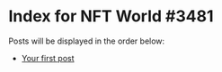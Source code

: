 # Index for NFT World #3481
Posts will be displayed in the order below:

- [Your first post](./001-first.md)

